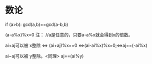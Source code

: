 # 数论

if (a>b):
    gcd(a,b)==gcd(a-b,b)

    
  (a-a%x)%x=0        注： //a是任意的，只要a-a%x就会得到x的倍数。

ai+aj可以被 x整除 <=> (ai+aj)%x==0  <=>(ai-ai%x)%x=0;<=>aj==(-ai%x)

ai−aj可以被 y整除。<同理> aj==(ai%y)

